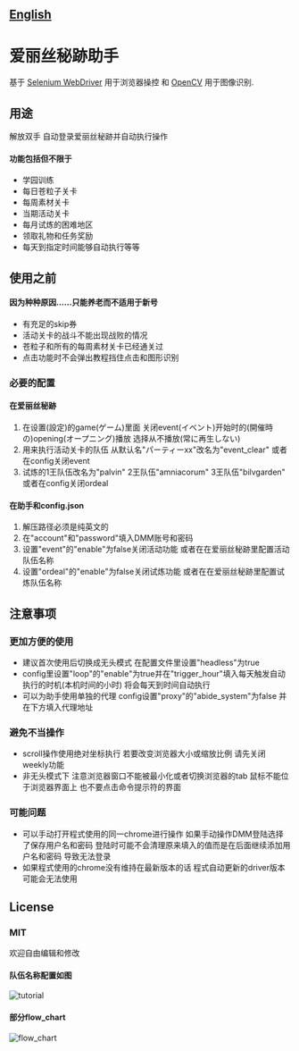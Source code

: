 ## [English](./README_EN.md)

# 爱丽丝秘跡助手

基于 [Selenium WebDriver](https://github.com/SeleniumHQ/) 用于浏览器操控 和 [OpenCV](https://github.com/opencv) 用于图像识别.

## 用途

解放双手 自动登录爱丽丝秘跡并自动执行操作

#### 功能包括但不限于
   - 学园训练
   - 每日苍粒子关卡
   - 每周素材关卡
   - 当期活动关卡
   - 每月试炼的困难地区
   - 领取礼物和任务奖励
   - 每天到指定时间能够自动执行等等



## 使用之前

#### 因为种种原因......只能养老而不适用于新号
   - 有充足的skip券
   - 活动关卡的战斗不能出现战败的情况
   - 苍粒子和所有的每周素材关卡已经通关过
   - 点击功能时不会弹出教程挡住点击和图形识别
   
   
### 必要的配置
  #### 在爱丽丝秘跡
   1. 在设置(設定)的game(ゲーム)里面 关闭event(イベント)开始时的(開催時の)opening(オープニング)播放 选择从不播放(常に再生しない)
   2. 用来执行活动关卡的队伍 从默认名"パーティーxx"改名为"event_clear" 或者在config关闭event
   3. 试炼的1王队伍改名为"palvin" 2王队伍"amniacorum" 3王队伍"bilvgarden" 或者在config关闭ordeal
  #### 在助手和config.json
   1. 解压路径必须是纯英文的
   2. 在"account"和"password"填入DMM账号和密码
   3. 设置"event"的"enable"为false关闭活动功能 或者在在爱丽丝秘跡里配置活动队伍名称
   4. 设置"ordeal"的"enable"为false关闭试炼功能 或者在在爱丽丝秘跡里配置试炼队伍名称

## 注意事项
  ### 更加方便的使用
   - 建议首次使用后切换成无头模式 在配置文件里设置"headless"为true
   - config里设置"loop"的"enable"为true并在"trigger_hour"填入每天触发自动执行的时机(本机时间的小时) 将会每天到时间自动执行
   - 可以为助手使用单独的代理 config设置"proxy"的"abide_system"为false 并在下方填入代理地址
  ### 避免不当操作
   - scroll操作使用绝对坐标执行 若要改变浏览器大小或缩放比例 请先关闭weekly功能
   - 非无头模式下 注意浏览器窗口不能被最小化或者切换浏览器的tab 鼠标不能位于浏览器界面上 也不要点击命令提示符的界面
  ### 可能问题
   - 可以手动打开程式使用的同一chrome进行操作 如果手动操作DMM登陆选择了保存用户名和密码 登陆时可能不会清理原来填入的值而是在后面继续添加用户名和密码 导致无法登录
   - 如果程式使用的chrome没有维持在最新版本的话 程式自动更新的driver版本可能会无法使用
  ## License
  ### MIT
欢迎自由编辑和修改

#### 队伍名称配置如图
![tutorial](https://github.com/munezawa/iris_mysteria_helper/assets/34181587/36ea56c0-68f9-471b-9026-4760f6d9e9b5)
#### 部分flow_chart
![flow_chart](https://github.com/munezawa/iris_mysteria_helper/assets/34181587/bb25e048-0a76-48cb-81b3-64213274270b)
